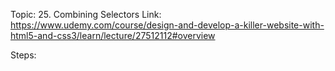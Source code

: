 Topic: 25. Combining Selectors
Link: https://www.udemy.com/course/design-and-develop-a-killer-website-with-html5-and-css3/learn/lecture/27512112#overview


Steps: 









